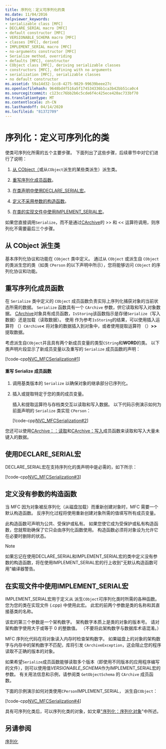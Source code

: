 ```yaml
---
title: 序列化：定义可序列化的类
ms.date: 11/04/2016
helpviewer_keywords:
- serializable class [MFC]
- DECLARE_SERIAL macro [MFC]
- default constructor [MFC]
- VERSIONABLE_SCHEMA macro [MFC]
- classes [MFC], derived
- IMPLEMENT_SERIAL macro [MFC]
- no-arguments constructor [MFC]
- Serialize method, overriding
- defaults [MFC], constructor
- CObject class [MFC], deriving serializable classes
- constructors [MFC], defining with no arguments
- serialization [MFC], serializable classes
- no default constructor
ms.assetid: 59a14d32-1cc8-4275-9829-99639beee27c
ms.openlocfilehash: 9648bd4f516a5f174534336b1ca3b42bb51ca0c4
ms.sourcegitcommit: c123cc76bb2b6c5cde6f4c425ece420ac733bf70
ms.translationtype: MT
ms.contentlocale: zh-CN
ms.lasthandoff: 04/14/2020
ms.locfileid: "81372709"
---
```

# <a name="serialization-making-a-serializable-class"></a>序列化：定义可序列化的类

使类可序列化所需的五个主要步骤。 下面列出了这些步骤，后续章节中对它们进行了说明：

1. [从 CObject（](#_core_deriving_your_class_from_cobject)或从`CObject`派生的某些类派生）派生类。

1. [重写序列化成员函数](#_core_overriding_the_serialize_member_function)。

1. [在类声明中使用DECLARE_SERIAL宏](#_core_using_the_declare_serial_macro)。

1. [定义不采用参数的构造函数](#_core_defining_a_constructor_with_no_arguments)。

1. [在类的实现文件中使用IMPLEMENT_SERIAL宏](#_core_using_the_implement_serial_macro_in_the_implementation_file)。

如果您直接调用`Serialize`，而不是通过[CArchive](../mfc/reference/carchive-class.md)的 >> 和 << 运算符调用，则序列化不需要最后三个步骤。

## <a name="deriving-your-class-from-cobject"></a><a name="_core_deriving_your_class_from_cobject"></a>从 CObject 派生类

基本序列化协议和功能在 `CObject` 类中定义。 通过从 `CObject` 或派生自 `CObject` 的类派生您的类（如类 `CPerson` 的以下声明中所示），您将能够访问 `CObject` 的序列化协议和功能。

## <a name="overriding-the-serialize-member-function"></a><a name="_core_overriding_the_serialize_member_function"></a>重写序列化成员函数

在 `Serialize` 类中定义的 `CObject` 成员函数负责实际上序列化捕获对象的当前状态所需的数据。 `Serialize` 函数具有一个 `CArchive` 参数，供它读取和写入对象数据。 [CArchive](../mfc/reference/carchive-class.md)对象具有成员函数，`IsStoring`该函数指示是存储`Serialize`（写入数据）还是加载（读取数据）。 使用 作为参考`IsStoring`的结果，可以使用插入运算符 （）`CArchive`**<** 将对象的数据插入到对象中，或者使用提取运算符 （）**>>** 提取数据。

考虑派生自`CObject`并且具有两个新成员变量的类型`CString`和**WORD**的类。 以下类声明片段显示了新成员变量以及重写的 `Serialize` 成员函数的声明：

[!code-cpp[NVC_MFCSerialization#1](../mfc/codesnippet/cpp/serialization-making-a-serializable-class_1.h)]

#### <a name="to-override-the-serialize-member-function"></a>重写 Serialize 成员函数

1. 调用基类版本的 `Serialize` 以确保对象的继承部分已序列化。

1. 插入或提取特定于您的类的成员变量。

   插入和提取运算符与存档类交互以读取和写入数据。 以下代码示例演示如何为前面声明的 `Serialize` 类实现 `CPerson`：

   [!code-cpp[NVC_MFCSerialization#2](../mfc/codesnippet/cpp/serialization-making-a-serializable-class_2.cpp)]

您还可以使用[CArchive：：读取](../mfc/reference/carchive-class.md#read)和[CArchive：写入](../mfc/reference/carchive-class.md#write)成员函数来读取和写入大量未键入的数据。

## <a name="using-the-declare_serial-macro"></a><a name="_core_using_the_declare_serial_macro"></a>使用DECLARE_SERIAL宏

DECLARE_SERIAL宏在支持序列化的类声明中是必需的，如下所示：

[!code-cpp[NVC_MFCSerialization#3](../mfc/codesnippet/cpp/serialization-making-a-serializable-class_3.h)]

## <a name="defining-a-constructor-with-no-arguments"></a><a name="_core_defining_a_constructor_with_no_arguments"></a>定义没有参数的构造函数

当 MFC 因为对象被反序列化（从磁盘加载）而重新创建对象时，MFC 需要一个默认构造函数。 反序列化过程将使用重新创建对象所需的值填写所有成员变量。

此构造函数可声明为公共、受保护或私有。 如果您使它成为受保护或私有构造函数，您就帮助确保了它只会由序列化函数使用。 构造函数必须将对象设为允许它在必要时删除的状态。

> [!NOTE]
> 如果忘记在使用DECLARE_SERIAL和IMPLEMENT_SERIAL宏的类中定义没有参数的构造函数，将在使用IMPLEMENT_SERIAL宏的行上收到"无默认构造函数可用"编译器警告。

## <a name="using-the-implement_serial-macro-in-the-implementation-file"></a><a name="_core_using_the_implement_serial_macro_in_the_implementation_file"></a>在实现文件中使用IMPLEMENT_SERIAL宏

IMPLEMENT_SERIAL宏用于定义从 派生`CObject`可序列化类时所需的各种函数。 您为您的类在实现文件 (.cpp) 中使用此宏。 此宏的前两个参数是类的名称和其直接基类的名称。

该宏的第三个参数是一个架构数字。 架构数字本质上是类的对象的版本号。 请对架构数字使用大于或等于 0 的整数值。 （不要将此架构数字与数据库术语混淆。）

MFC 序列化代码在将对象读入内存时检查架构数字。 如果磁盘上的对象的架构数字与内存中的架构数字不匹配，库将引发 `CArchiveException`，这会阻止您的程序读取不正确的版本的对象。

如果希望`Serialize`成员函数能够读取多个版本（即使用不同版本的应用程序编写的文件），则可以使用值*VERSIONABLE_SCHEMA*作为IMPLEMENT_SERIAL宏的参数。 有关用法信息和示例，请参阅类 `GetObjectSchema` 的 `CArchive` 成员函数。

下面的示例演示如何对类使用`CPerson`IMPLEMENT_SERIAL， 派生自`CObject`：

[!code-cpp[NVC_MFCSerialization#4](../mfc/codesnippet/cpp/serialization-making-a-serializable-class_4.cpp)]

具有可序列化类后，可以序列化类的对象，如文章["序列化：序列化对象](../mfc/serialization-serializing-an-object.md)"中所述。

## <a name="see-also"></a>另请参阅

[序列化](../mfc/serialization-in-mfc.md)
